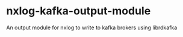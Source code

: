 nxlog-kafka-output-module
=========================

An output module for nxlog to write to kafka brokers using librdkafka
